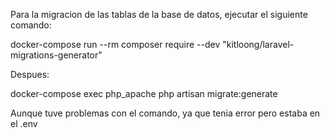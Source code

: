 Para la migracion de las tablas de la base de datos, ejecutar el siguiente comando:

docker-compose run --rm composer require --dev "kitloong/laravel-migrations-generator"

Despues:

docker-compose exec php_apache php artisan migrate:generate

Aunque tuve problemas con el comando, ya que tenia error pero estaba en el .env
